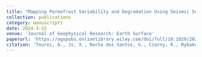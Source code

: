 ```yaml
---
title: "Mapping Permafrost Variability and Degradation Using Seismic Surface Waves, Electrical Resistivity, and Temperature Sensing: A Case Study in Arctic Alaska"
collection: publications
category: manuscripts
date: 2024-3-15
venue: 'Journal of Geophysical Research: Earth Surface'
paperurl: 'https://agupubs.onlinelibrary.wiley.com/doi/full/10.1029/2023JF007352'
citation: 'Tourei, A., Ji, X., Rocha dos Santos, G., Czarny, R., Rybakov, S., Wang, Z., and Jensen, A. 2024. "Mapping permafrost variability and degradation using seismic surface waves, electrical resistivity, and temperature sensing: A case study in Arctic Alaska." J. Geophys. Res. Earth Surf. 129(3): e2023JF007352. https://doi.org/10.1029/2023JF007352.'
---
```

